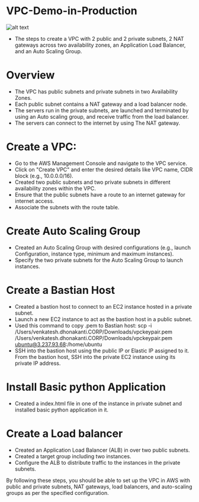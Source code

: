   # VPC-Demo-in-Production

  ![alt text](https://docs.aws.amazon.com/images/vpc/latest/userguide/images/vpc-example-private-subnets.png)


- The steps to create a VPC with 2 public and 2 private subnets, 2 NAT gateways across two availability zones, an Application Load Balancer, and an Auto Scaling Group.

# Overview

- The VPC has public subnets and private subnets in two Availability Zones.
- Each public subnet contains a NAT gateway and a load balancer node.
- The servers run in the private subnets, are launched and terminated by using an Auto scaling group, and receive traffic from the load balancer.
- The servers can connect to the internet by using The NAT gateway.

# Create a VPC:

- Go to the AWS Management Console and navigate to the VPC service.
- Click on "Create VPC" and enter the desired details like VPC name, CIDR block (e.g., 10.0.0.0/16).
- Created two public subnets and two private subnets in different availability zones within the VPC.
- Ensure that the public subnets have a route to an internet gateway for internet access.
- Associate the subnets with the route table.

# Create Auto Scaling Group

- Created an Auto Scaling Group with desired configurations (e.g., launch Configuration, instance type, minimum and maximum instances).
- Specify the two private subnets for the Auto Scaling Group to launch instances.

# Create a Bastian Host

- Created a bastion host to connect to an EC2 instance hosted in a private subnet.
- Launch a new EC2 instance to act as the bastion host in a public subnet.
- Used this command to copy .pem to Bastian host:
scp -i /Users/venkatesh.dhonakanti.CORP/Downloads/vpckeypair.pem /Users/venkatesh.dhonakanti.CORP/Downloads/vpckeypair.pem ubuntu@3.237.93.68:/home/ubuntu
- SSH into the bastion host using the public IP or Elastic IP assigned to it. From the bastion host, SSH into the private EC2 instance using its private IP address.

# Install Basic python Application

- Created a index.html file in one of the instance in private subnet and installed basic python application in it.

# Create a Load balancer

- Created an Application Load Balancer (ALB) in over two public subnets.
- Created a target group including two instances. 
- Configure the ALB to distribute traffic to the instances in the private subnets.

By following these steps, you should be able to set up the VPC in AWS with public and private subnets, NAT gateways, load balancers, and auto-scaling groups as per the specified configuration.
